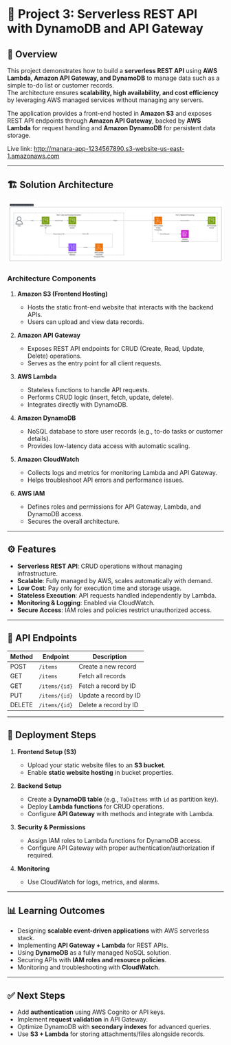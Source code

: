 # 📌 Project 3: Serverless REST API with DynamoDB and API Gateway

## 📖 Overview
This project demonstrates how to build a **serverless REST API** using **AWS Lambda, Amazon API Gateway, and DynamoDB** to manage data such as a simple to-do list or customer records.  
The architecture ensures **scalability, high availability, and cost efficiency** by leveraging AWS managed services without managing any servers.  

The application provides a front-end hosted in **Amazon S3** and exposes REST API endpoints through **Amazon API Gateway**, backed by **AWS Lambda** for request handling and **Amazon DynamoDB** for persistent data storage.

Live link: http://manara-app-1234567890.s3-website-us-east-1.amazonaws.com


---

## 🏗️ Solution Architecture
![Solution Architecture Diagram](./aws.png)

### **Architecture Components**
1. **Amazon S3 (Frontend Hosting)**
   - Hosts the static front-end website that interacts with the backend APIs.
   - Users can upload and view data records.

2. **Amazon API Gateway**
   - Exposes REST API endpoints for CRUD (Create, Read, Update, Delete) operations.
   - Serves as the entry point for all client requests.

3. **AWS Lambda**
   - Stateless functions to handle API requests.
   - Performs CRUD logic (insert, fetch, update, delete).
   - Integrates directly with DynamoDB.

4. **Amazon DynamoDB**
   - NoSQL database to store user records (e.g., to-do tasks or customer details).
   - Provides low-latency data access with automatic scaling.

5. **Amazon CloudWatch**
   - Collects logs and metrics for monitoring Lambda and API Gateway.
   - Helps troubleshoot API errors and performance issues.

6. **AWS IAM**
   - Defines roles and permissions for API Gateway, Lambda, and DynamoDB access.
   - Secures the overall architecture.

---

## ⚙️ Features
- **Serverless REST API**: CRUD operations without managing infrastructure.
- **Scalable**: Fully managed by AWS, scales automatically with demand.
- **Low Cost**: Pay only for execution time and storage usage.
- **Stateless Execution**: API requests handled independently by Lambda.
- **Monitoring & Logging**: Enabled via CloudWatch.
- **Secure Access**: IAM roles and policies restrict unauthorized access.

---

## 📂 API Endpoints
| Method | Endpoint               | Description                  |
|--------|------------------------|------------------------------|
| POST   | `/items`              | Create a new record          |
| GET    | `/items`              | Fetch all records            |
| GET    | `/items/{id}`         | Fetch a record by ID         |
| PUT    | `/items/{id}`         | Update a record by ID        |
| DELETE | `/items/{id}`         | Delete a record by ID        |

---

## 🚀 Deployment Steps
1. **Frontend Setup (S3)**
   - Upload your static website files to an **S3 bucket**.
   - Enable **static website hosting** in bucket properties.

2. **Backend Setup**
   - Create a **DynamoDB table** (e.g., `ToDoItems` with `id` as partition key).
   - Deploy **Lambda functions** for CRUD operations.
   - Configure **API Gateway** with methods and integrate with Lambda.

3. **Security & Permissions**
   - Assign IAM roles to Lambda functions for DynamoDB access.
   - Configure API Gateway with proper authentication/authorization if required.

4. **Monitoring**
   - Use CloudWatch for logs, metrics, and alarms.

---

## 📊 Learning Outcomes
- Designing **scalable event-driven applications** with AWS serverless stack.
- Implementing **API Gateway + Lambda** for REST APIs.
- Using **DynamoDB** as a fully managed NoSQL solution.
- Securing APIs with **IAM roles and resource policies**.
- Monitoring and troubleshooting with **CloudWatch**.


---

## ✅ Next Steps
- Add **authentication** using AWS Cognito or API keys.
- Implement **request validation** in API Gateway.
- Optimize DynamoDB with **secondary indexes** for advanced queries.
- Use **S3 + Lambda** for storing attachments/files alongside records.

